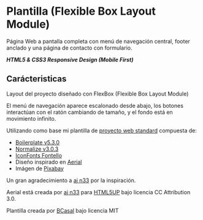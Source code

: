 # Plantilla (Flexible Box Layout Module)

Página Web a pantalla completa con menú de navegación central,
footer anclado y una página de contacto con formulario.

***HTML5 & CSS3 Responsive Design (Mobile First)***

## Carácteristicas

Layout del proyecto diseñado con FlexBox (Flexible Box Layout Module)

El menú de navegación aparece escalonado desde abajo, los botones interactúan
con el ratón cambiando de tamaño, y el fondo está en movimiento infinito.

Utilizando como base mi plantilla de
[proyecto web standard](//github.com/BCasal/Proyecto-Web-Standard)
compuesta de:

* [Boilerplate v5.3.0](//html5boilerplate.com)
* [Normalize v3.0.3](//necolas.github.io/normalize.css)
* [IconFonts Fontello](//fontello.com)
* Diseño inspirado en [Aerial](//html5up.net/aerial)
* Imágen de [Pixabay](//pixabay.com)

Un gran agradecimiento a [aj n33](//github.com/n33) por la inspiración.

Aerial está creada por [aj n33](//github.com/n33)
para [HTML5UP](//html5up.net)
bajo licencia CC Attribution 3.0.

Plantilla creada por [BCasal](//bcasal.es) bajo licencia MIT
